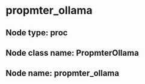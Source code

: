 # propmter_ollama

## Node type: proc

## Node class name: PropmterOllama

## Node name: propmter_ollama

